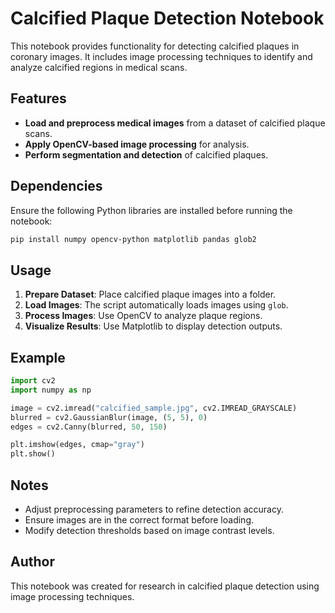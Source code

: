 # Calcified Plaque Detection Notebook

This notebook provides functionality for detecting calcified plaques in coronary images. It includes image processing techniques to identify and analyze calcified regions in medical scans.

## Features
- **Load and preprocess medical images** from a dataset of calcified plaque scans.
- **Apply OpenCV-based image processing** for analysis.
- **Perform segmentation and detection** of calcified plaques.

## Dependencies
Ensure the following Python libraries are installed before running the notebook:

```bash
pip install numpy opencv-python matplotlib pandas glob2
```

## Usage
1. **Prepare Dataset**: Place calcified plaque images into a folder.
2. **Load Images**: The script automatically loads images using `glob`.
3. **Process Images**: Use OpenCV to analyze plaque regions.
4. **Visualize Results**: Use Matplotlib to display detection outputs.

## Example
```python
import cv2
import numpy as np

image = cv2.imread("calcified_sample.jpg", cv2.IMREAD_GRAYSCALE)
blurred = cv2.GaussianBlur(image, (5, 5), 0)
edges = cv2.Canny(blurred, 50, 150)

plt.imshow(edges, cmap="gray")
plt.show()
```

## Notes
- Adjust preprocessing parameters to refine detection accuracy.
- Ensure images are in the correct format before loading.
- Modify detection thresholds based on image contrast levels.

## Author
This notebook was created for research in calcified plaque detection using image processing techniques.
